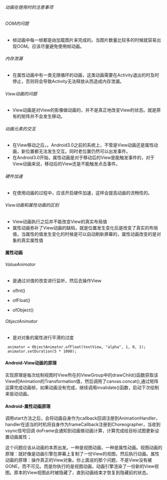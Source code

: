 ###### 动画在使用时的注意事项

###### OOM的问题

- 帧动画中每一帧都是由加载图片来完成的。当图片数量比较多的时候就容易出现OOM。应该尽量避免使用帧动画。

###### 内存泄漏

- 在属性动画中有一类无限循环的动画，这类动画需要在Activity退出的时及时停止，否则将会导致Activity无法释放从而造成内存泄漏。

###### View动画的问题

- View动画是对View的影像做动画的，并不是真正地改变View的状态。就是原有的矩阵并不会发生移动。

###### 动画元素的交互

- 在View移动之后，。Android3.0之前的系统上，不管是View动画还是属性动画，新位置都无法发生交互。同时老位置仍然可以出发事件。
- 在Android3.0开始，属性动画是对于移动后的View是能触发事件的，对于View动画来说，移动后的View还是不能触发点击事件。

###### 硬件加速

- 在使用动画的过程中，应该开启硬件加速，这样会提高动画的流畅性的。



###### View动画和属性动画的区别

- View动画执行之后并不能改变View的真实布局值
- 属性动画弥补了View动画的缺陷，就是位置发生变化后是改变了真实的布局值，当属性的值发生变化的时候是可以自动刷新屏幕的，属性动画改变的是对象的真实属性值



#### 属性动画

###### ValueAnimator

- 是通过对值的改变进行监听，然后去操作View

- ofInt()
- ofFloat()
- ofObject()

###### ObjectAnimator

- 是对对象的属性进行平滑的过度

```
 animator = ObjectAnimator.ofFloat(textView, "alpha", 1, 0, 1);
 animator.setDuration(5 * 1000);
```



#### Android-View动画的原理

实现原理是每次绘制视图时View所在的ViewGroup中的drawChild()函数获取该View的Animation的Transformation值，然后调用了canvas.concat(),通过矩阵运算完成动画帧，如果动画没有完成，继续调用invalidate()函数，启动下次绘制来驱动动画。

#### Android-属性动画原理

调用start方法之后，会将动画自身作为callback回调注册到AnimationHandler，handler在适当的时机将自身作为frameCallback注册到Choreographer，当收到vsync信号回调 doFrame会通知到动画做动画计算，计算完成给目标试图更新设置动画属性；



这个问题应该从动画的本质出发。一种是视图动画，一种是属性动画。视图动画的原理：就好像是动画引擎在屏幕上复制了一份View的视图，然后执行动画。属性动画的原理：操作真正的View对象。你上面说的那个问题，不是View没有被GONE，而不可见。而是你执行的是视图动画，动画引擎渲染了一份新的View视图。原本的View视图此时被隐藏了，直到动画结束才恢复到隐藏前的状态。
